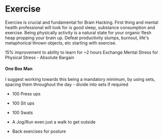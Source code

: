 # Exercise 

Exercise is crucial and fundamental for Brain Hacking. First thing and mental health professional will look for is good sleep, substance consumption and exercise. Being physically activity is a natural state for your organic flesh heap propping your brain up. Defeat productivity slumps, burnout, life's metaphorical thrown objects, etc starting with exercise. 

15% improvement to ability to learn for ~2 hours
Exchange Mental Stress for Physical Stress - Absolute Bargain


#### One Box Man 

I suggest working towards this being a mandatory minimum, by using sets, spacing them throughout the day - divide into sets if required

- 100 Press ups
- 100 Sit ups
- 100 Swats
- A Jog/Run even just a walk to get outside 

- Back exercises for posture